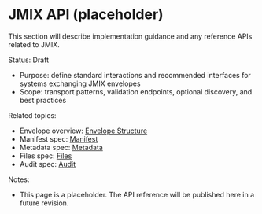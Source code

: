 # JMIX API (placeholder)

This section will describe implementation guidance and any reference APIs related to JMIX.

Status: Draft

- Purpose: define standard interactions and recommended interfaces for systems exchanging JMIX envelopes
- Scope: transport patterns, validation endpoints, optional discovery, and best practices

Related topics:
- Envelope overview: [Envelope Structure](envelope.md)
- Manifest spec: [Manifest](envelope/manifest.md)
- Metadata spec: [Metadata](envelope/metadata.md)
- Files spec: [Files](envelope/files.md)
- Audit spec: [Audit](envelope/audit.md)

Notes:
- This page is a placeholder. The API reference will be published here in a future revision.